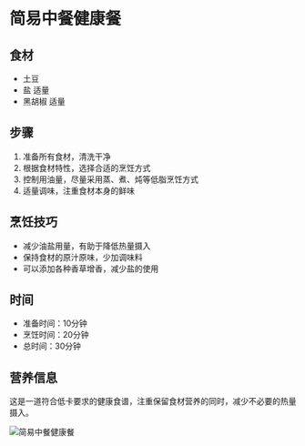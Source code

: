﻿---
name: 简易中餐健康餐
created_at: 20250423_211718
tags: [AI生成]
---

# 简易中餐健康餐

## 食材
- 土豆
- 盐 适量
- 黑胡椒 适量

## 步骤
1. 准备所有食材，清洗干净
2. 根据食材特性，选择合适的烹饪方式
3. 控制用油量，尽量采用蒸、煮、炖等低脂烹饪方式
4. 适量调味，注重食材本身的鲜味

## 烹饪技巧
- 减少油盐用量，有助于降低热量摄入
- 保持食材的原汁原味，少加调味料
- 可以添加各种香草增香，减少盐的使用

## 时间
- 准备时间：10分钟
- 烹饪时间：20分钟
- 总时间：30分钟

## 营养信息
这是一道符合低卡要求的健康食谱，注重保留食材营养的同时，减少不必要的热量摄入。

![简易中餐健康餐](https://source.unsplash.com/random/800x600/?food,简易中餐健康餐)

